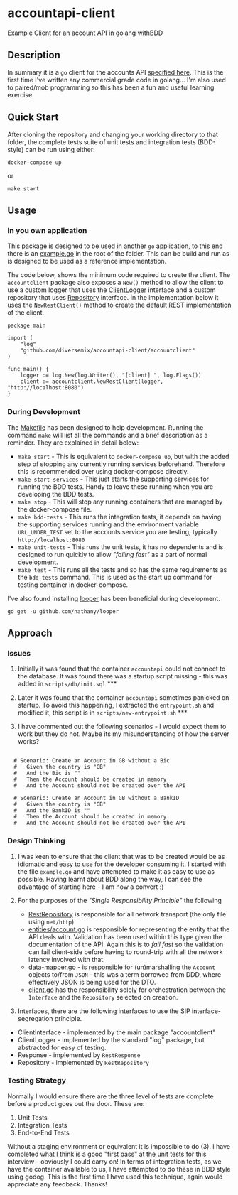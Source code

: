 # accountapi-client
Example Client for an account API in golang withBDD

## Description

In summary it is a `go` client for the accounts API [specified here](https://api-docs.form3.tech/api.html#organisation-accounts).
This is the first time I've written any commercial grade code in golang... I'm also used to paired/mob programming so this has been a fun and useful learning exercise.

## Quick Start

After cloning the repository and changing your working directory to that folder,
the complete tests suite of unit tests and integration tests (BDD-style) can be run using either:

```{bash}
docker-compose up
```
or
```{bash}
make start
```

## Usage

### In you own application

This package is designed to be used in another `go` application,
to this end there is an [example.go](https://github.com/diversemix/accountapi-client/blob/master/example.go) in the root of the folder.
This can be build and run as is designed to be used as a reference implementation.

The code below, shows the minimum code required to create the client. The `accountclient` package also exposes a `New()` method to allow the client to use a custom logger that uses the [ClientLogger](https://github.com/diversemix/accountapi-client/blob/master/accountclient/client.go) interface and a custom repository that uses [Repository](https://github.com/diversemix/accountapi-client/blob/master/accountclient/repository.go) interface. In the implementation below it uses the `NewRestClient()` method to create the default REST implementation of the client.

```{go}
package main

import (
	"log"
	"github.com/diversemix/accountapi-client/accountclient"
)

func main() {
	logger := log.New(log.Writer(), "[client] ", log.Flags())
	client := accountclient.NewRestClient(logger, "http://localhost:8080")
}
```

### During Development

The [Makefile](https://github.com/diversemix/accountapi-client/blob/master/Makefile) has been designed to help development. Running the command `make` will list all the commands and a brief description as a reminder. They are explained in detail below:

- `make start` - This is equivalent to `docker-compose up`, but with the added step of stopping any currently running services beforehand. Therefore this is recommended over using docker-compose directly.
- `make start-services` - This just starts the supporting services for running the BDD tests. Handy to leave these running when you are developing the BDD tests.
- `make stop` - This will stop any running containers that are managed by the docker-compose file.
- `make bdd-tests` - This runs the integration tests, it depends on having the supporting services running and the environment variable `URL_UNDER_TEST` set to the accounts service you are testing, typically `http://localhost:8080`
- `make unit-tests` - This runs the unit tests, it has no dependents and is designed to run quickly to allow *"failing fast"* as a part of normal development.
- `make test` - This runs all the tests and so has the same requirements as the `bdd-tests` command. This is used as the start up command for testing container in docker-compose.

I've also found installing [looper](http://github.com/nathany/looper) has been beneficial during development.
```
go get -u github.com/nathany/looper
```

## Approach

### Issues

1. Initially it was found that the container `accountapi` could not connect to the database. It was found there was a startup script missing - this was added in `scripts/db/init.sql` ***

2. Later it was found that the container `accountapi` sometimes panicked on startup. To avoid this happening, I extracted the `entrypoint.sh` and modified it, this script is in `scripts/new-entrypoint.sh` ***

3. I have commented out the following scenarios - I would expect them to work but they do not. Maybe its my misunderstanding of how the server works?

```

  # Scenario: Create an Account in GB without a Bic
  #   Given the country is "GB"
  #   And the Bic is ""
  #   Then the Account should be created in memory
  #   And the Account should not be created over the API

  # Scenario: Create an Account in GB without a BankID
  #   Given the country is "GB"
  #   And the BankID is ""
  #   Then the Account should be created in memory
  #   And the Account should not be created over the API
```

### Design Thinking

1. I was keen to ensure that the client that was to be created would be as idiomatic and easy to use for the developer consuming it. I started with the file `example.go` and have attempted to make it as easy to use as possible. Having learnt about BDD along the way, I can see the advantage of starting here - I am now a convert :)

2. For the purposes of the *"Single Responsibility Principle"* the following
    - [RestRepository](https://github.com/diversemix/accountapi-client/blob/master/accountclient/rest-repository.go) is responsible for all network transport (the only file using `net/http`)
    - [entities/account.go](https://github.com/diversemix/accountapi-client/blob/master/accountclient/entities/account.go) is responsible for representing the entity that the API deals with. Validation has been used within this type given the documentation of the API. Again this is to *fail fast* so the validation can fail client-side before having to round-trip with all the network latency involved with that.
    - [data-mapper.go](https://github.com/diversemix/accountapi-client/blob/master/accountclient/data-mapper.go) - is responsible for (un)marshalling the `Account` objects to/from `JSON` - this was a term borrowed from DDD, where effectively JSON is being used for the DTO.
    - [client.go](https://github.com/diversemix/accountapi-client/blob/master/accountclient/client.go) has the responsibility solely for orchestration between the `Interface` and the `Repository` selected on creation.

3. Interfaces, there are the following interfaces to use the SIP interface-segregation principle.

- ClientInterface - implemented by the main package "accountclient"
- ClientLogger - implemented by the standard "log" package, but abstracted for easy of testing.
- Response - implemented by `RestResponse`
- Repository - implemented by `RestRepository`

### Testing Strategy

Normally I would ensure there are the three level of tests are complete before a product goes out the door. These are:
1. Unit Tests
2. Integration Tests
3. End-to-End Tests

Without a staging environment or equivalent it is impossible to do (3). I have completed what I think is a good "first pass" at the unit tests for this interview - obviously I could carry on! In terms of integration tests, as we have the container available to us, I have attempted to do these in BDD style using godog. This is the first time I have used this technique, again would appreciate any feedback. Thanks!
